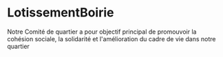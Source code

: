 # LotissementBoirie
Notre Comité de quartier a pour objectif principal de promouvoir la cohésion sociale, la solidarité et l'amélioration du cadre de vie dans notre quartier
